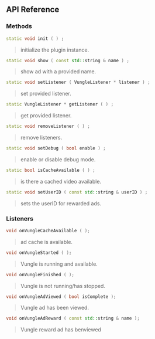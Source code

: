## API Reference

### Methods
```cpp
static void init ( ) ;
```
> initialize the plugin instance.

```cpp
static void show ( const std::string & name ) ;
```
> show ad with a provided name.

```cpp
static void setListener ( VungleListener * listener ) ;
```
> set provided listener.

```cpp
static VungleListener * getListener ( ) ;
```
> get provided listener.

```cpp
static void removeListener ( ) ;
```
> remove listeners.

```cpp
static void setDebug ( bool enable ) ;
```
> enable or disable debug mode.

```cpp
static bool isCacheAvailable ( ) ;
```
> is there a cached video available.

```cpp
static void setUserID ( const std::string & userID ) ;
```
> sets the userID for rewarded ads.


### Listeners
```cpp
void onVungleCacheAvailable ( );
```
> ad cache is available.

```cpp
void onVungleStarted ( );
```
> Vungle is running and available.

```cpp
void onVungleFinished ( );
```
> Vungle is not running/has stopped.

```cpp
void onVungleAdViewed ( bool isComplete );
```
> Vungle ad has been viewed.

```cpp
void onVungleAdReward ( const std::string & name );
```
> Vungle reward ad has benviewed


